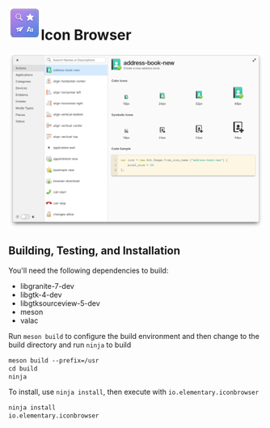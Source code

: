 <img align="left" width="64" height="64" src="data/icons/64.svg">
<h1 class="rich-diff-level-zero">Icon Browser</h1>

![LookBook Screenshot](data/screenshot.png?raw=true)

## Building, Testing, and Installation


You'll need the following dependencies to build:
* libgranite-7-dev
* libgtk-4-dev
* libgtksourceview-5-dev
* meson
* valac

Run `meson build` to configure the build environment and then change to the build directory and run `ninja` to build

    meson build --prefix=/usr 
    cd build
    ninja

To install, use `ninja install`, then execute with `io.elementary.iconbrowser`

    ninja install
    io.elementary.iconbrowser
